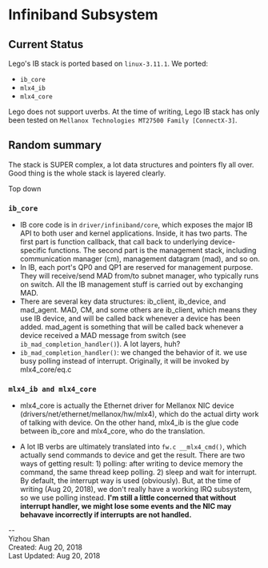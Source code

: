 # Infiniband Subsystem

## Current Status
Lego's IB stack is ported based on `linux-3.11.1`. We ported:

- `ib_core`
- `mlx4_ib`
- `mlx4_core`

Lego does not support uverbs. At the time of writing, Lego IB stack has only been tested on `Mellanox Technologies MT27500 Family [ConnectX-3]`.

## Random summary

The stack is SUPER complex, a lot data structures and pointers fly all over. Good thing is the whole stack is layered clearly.

Top down

### `ib_core`

- IB core code is in `driver/infiniband/core`, which exposes the major IB API to both user and kernel applications. Inside, it has two parts. The first part is function callback, that call back to underlying device-specific functions. The second part is the management stack, including communication manager (cm), management datagram (mad), and so on.
- In IB, each port's QP0 and QP1 are reserved for management purpose. They will receive/send MAD from/to subnet manager, who typically runs on switch. All the IB management stuff is carried out by exchanging MAD.
- There are several key data structures: ib_client, ib_device, and mad_agent. MAD, CM, and some others are ib_client, which means they use IB device, and will be called back whenever a device has been added. mad_agent is something that will be called back whenever a device received a MAD message from switch (see `ib_mad_completion_handler()`). A lot layers, huh?
- `ib_mad_completion_handler()`: we changed the behavior of it. we use busy polling instead of interrupt. Originally, it will be invoked by mlx4_core/eq.c

### `mlx4_ib and mlx4_core`

- mlx4_core is actually the Ethernet driver for Mellanox NIC device (drivers/net/ethernet/mellanox/hw/mlx4), which do the actual dirty work of talking with device. On the other hand, mlx4_ib is the glue code between ib_core and mlx4_core, who do the translation.

- A lot IB verbs are ultimately translated into `fw.c __mlx4_cmd()`, which actually send commands to device and get the result. There are two ways of getting result: 1) polling: after writing to device memory the command, the same thread keep polling. 2) sleep and wait for interrupt. By default, the interrupt way is used (obviously). But, at the time of writing (Aug 20, 2018), we don't really have a working IRQ subsystem, so we use polling instead. __I'm still a little concerned that without interrupt handler, we might lose some events and the NIC may behavave incorrectly if interrupts are not handled.__

--  
Yizhou Shan  
Created: Aug 20, 2018  
Last Updated: Aug 20, 2018
